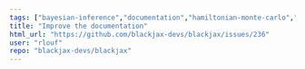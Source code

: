 ```yaml
---
tags: ["bayesian-inference","documentation","hamiltonian-monte-carlo","help-wanted","probabilistic-programming","sampling-methods"]
title: "Improve the documentation"
html_url: "https://github.com/blackjax-devs/blackjax/issues/236"
user: "rlouf"
repo: "blackjax-devs/blackjax"
---
```


